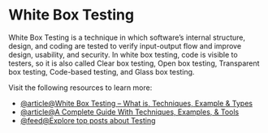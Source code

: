 # White Box Testing

White Box Testing is a technique in which software’s internal structure, design, and coding are tested to verify input-output flow and improve design, usability, and security. In white box testing, code is visible to testers, so it is also called Clear box testing, Open box testing, Transparent box testing, Code-based testing, and Glass box testing.

Visit the following resources to learn more:

- [@article@White Box Testing – What is, Techniques, Example & Types](https://www.guru99.com/white-box-testing.html)
- [@article@A Complete Guide With Techniques, Examples, & Tools](https://www.softwaretestinghelp.com/white-box-testing-techniques-with-example/)
- [@feed@Explore top posts about Testing](https://app.daily.dev/tags/testing?ref=roadmapsh)
